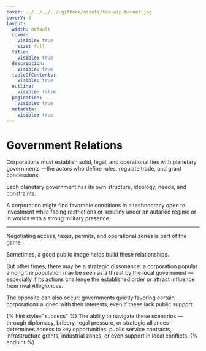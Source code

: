 ```yaml
---
cover: ../../../../.gitbook/assets/tcw-wip-banner.jpg
coverY: 0
layout:
  width: default
  cover:
    visible: true
    size: full
  title:
    visible: true
  description:
    visible: true
  tableOfContents:
    visible: true
  outline:
    visible: false
  pagination:
    visible: true
  metadata:
    visible: true
---
```


# Government Relations

Corporations must establish solid, legal, and operational ties with planetary governments —the actors who define rules, regulate trade, and grant concessions.

Each planetary government has its own structure, ideology, needs, and constraints.

A corporation might find favorable conditions in a technocracy open to investment while facing restrictions or scrutiny under an autarkic regime or in worlds with a strong military presence.

***

Negotiating access, taxes, permits, and operational zones is part of the game.

Sometimes, a good public image helps build these relationships.

But other times, there may be a strategic dissonance: a corporation popular among the population may be seen as a threat by the local government —especially if its actions challenge the established order or attract influence from rival _Allegiances_.

The opposite can also occur: governments quietly favoring certain corporations aligned with their interests, even if these lack public support.

{% hint style="success" %}
The ability to navigate these scenarios —through diplomacy, bribery, legal pressure, or strategic alliances— determines access to key opportunities: public service contracts, infrastructure grants, industrial zones, or even support in local conflicts.
{% endhint %}
